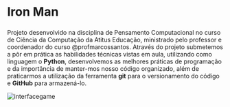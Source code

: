 # Iron Man
###
  Projeto desenvolvido na disciplina de Pensamento Computacional no curso de Ciência da Computação da Atitus Educação, ministrado pelo professor e coordenador do curso @profmarcossantos.
  Através do projeto submetemos a pôr em prática as habilidades técnicas vistas em aula, utilizando como linguagem o **Python**, desenvolvemos as melhores práticas de programação e da importância de manter-mos nosso código organizado, além de praticarmos a utilização da ferramenta **git** para o versionamento do código e **GitHub** para armazená-lo. 
  
![interfacegame](https://github.com/mateus-lora/iron-man/assets/170984472/6e9e80bd-a79c-4f05-8f73-cb3c9e57d7fe)
